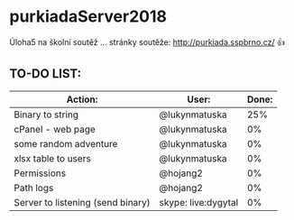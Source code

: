 # purkiadaServer2018
Úloha5 na školní soutěž ... stránky soutěže: http://purkiada.sspbrno.cz/ :+1:

## TO-DO LIST:

Action:|User:|Done:
---|---|---
Binary to string                  | @lukynmatuska       | 25%
cPanel - web page                 | @lukynmatuska       | 0%
some random adventure             | @lukynmatuska       | 0%
xlsx table to users               | @lukynmatuska       | 0%
Permissions                       | @hojang2            | 0%
Path logs                         | @hojang2            | 0%
Server to listening (send binary) | skype: live:dygytal | 0%